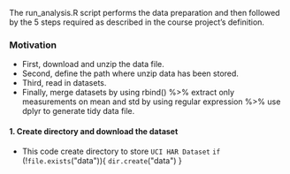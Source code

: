 The run_analysis.R script performs the data preparation and then followed by the 5 steps required as described in the course project’s definition.

### Motivation
- First, download and unzip the data file.
- Second, define the path where unzip data has been stored.
- Third, read in datasets.
- Finally, merge datasets by using rbind() %>% extract only measurements on mean and std by using regular expression %>% use dplyr to  generate tidy data file.


#### 1. Create directory and download the dataset

- This code create directory to store `UCI HAR Dataset`
`if` (!`file.exists`("data")){
        `dir.create`("data")
}










